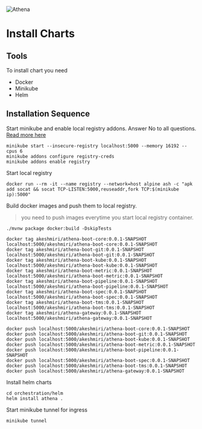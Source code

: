![Athena](docs/img.png)

# Install Charts

## Tools

To install chart you need

* Docker
* Minikube
* Helm 

## Installation Sequence

Start minikube and enable local registry addons. Answer No to all questions. [Read more here](https://minikube.sigs.k8s.io/docs/handbook/registry/)

```shell 
minikube start --insecure-registry localhost:5000 --memory 16192 --cpus 6
minikube addons configure registry-creds
minikube addons enable registry
```

Start local registry

```shell 
docker run --rm -it --name registry --network=host alpine ash -c "apk add socat && socat TCP-LISTEN:5000,reuseaddr,fork TCP:$(minikube ip):5000"
```

Build docker images and push them to local registry. 
> you need to push images everytime you start local registry container. 

```shell 
./mvnw package docker:build -DskipTests

docker tag akeshmiri/athena-boot-core:0.0.1-SNAPSHOT localhost:5000/akeshmiri/athena-boot-core:0.0.1-SNAPSHOT
docker tag akeshmiri/athena-boot-git:0.0.1-SNAPSHOT localhost:5000/akeshmiri/athena-boot-git:0.0.1-SNAPSHOT
docker tag akeshmiri/athena-boot-kube:0.0.1-SNAPSHOT localhost:5000/akeshmiri/athena-boot-kube:0.0.1-SNAPSHOT
docker tag akeshmiri/athena-boot-metric:0.0.1-SNAPSHOT localhost:5000/akeshmiri/athena-boot-metric:0.0.1-SNAPSHOT
docker tag akeshmiri/athena-boot-pipeline:0.0.1-SNAPSHOT localhost:5000/akeshmiri/athena-boot-pipeline:0.0.1-SNAPSHOT
docker tag akeshmiri/athena-boot-spec:0.0.1-SNAPSHOT localhost:5000/akeshmiri/athena-boot-spec:0.0.1-SNAPSHOT
docker tag akeshmiri/athena-boot-tms:0.0.1-SNAPSHOT localhost:5000/akeshmiri/athena-boot-tms:0.0.1-SNAPSHOT
docker tag akeshmiri/athena-gateway:0.0.1-SNAPSHOT localhost:5000/akeshmiri/athena-gateway:0.0.1-SNAPSHOT

docker push localhost:5000/akeshmiri/athena-boot-core:0.0.1-SNAPSHOT
docker push localhost:5000/akeshmiri/athena-boot-git:0.0.1-SNAPSHOT
docker push localhost:5000/akeshmiri/athena-boot-kube:0.0.1-SNAPSHOT
docker push localhost:5000/akeshmiri/athena-boot-metric:0.0.1-SNAPSHOT
docker push localhost:5000/akeshmiri/athena-boot-pipeline:0.0.1-SNAPSHOT
docker push localhost:5000/akeshmiri/athena-boot-spec:0.0.1-SNAPSHOT
docker push localhost:5000/akeshmiri/athena-boot-tms:0.0.1-SNAPSHOT
docker push localhost:5000/akeshmiri/athena-gateway:0.0.1-SNAPSHOT
```

Install helm charts

```shell 
cd orchestration/helm
helm install athena .
```

Start minikube tunnel for ingress

```shell 
minikube tunnel
```

